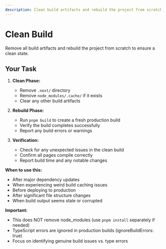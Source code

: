 ```yaml
---
description: Clean build artifacts and rebuild the project from scratch
---
```


# Clean Build

Remove all build artifacts and rebuild the project from scratch to ensure a clean state.

## Your Task

1. **Clean Phase:**
   - Remove `.next/` directory
   - Remove `node_modules/.cache/` if it exists
   - Clear any other build artifacts

2. **Rebuild Phase:**
   - Run `pnpm build` to create a fresh production build
   - Verify the build completes successfully
   - Report any build errors or warnings

3. **Verification:**
   - Check for any unexpected issues in the clean build
   - Confirm all pages compile correctly
   - Report build time and any notable changes

**When to use this:**
- After major dependency updates
- When experiencing weird build caching issues
- Before deploying to production
- After significant file structure changes
- When build output seems stale or corrupted

**Important:**
- This does NOT remove node_modules (use `pnpm install` separately if needed)
- TypeScript errors are ignored in production builds (ignoreBuildErrors: true)
- Focus on identifying genuine build issues vs. type errors
